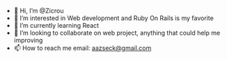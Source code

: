 - 👋 Hi, I’m @Zicrou
- 👀 I’m interested in Web development and Ruby On Rails is my favorite
- 🌱 I’m currently learning React
- 💞️ I’m looking to collaborate on web project, anything that could help me improving
- 📫 How to reach me email: aazseck@gmail.com
<!---
Zicrou/Zicrou is a ✨ special ✨ repository because its `README.md` (this file) appears on your GitHub profile.
You can click the Preview link to take a look at your changes.
--->
